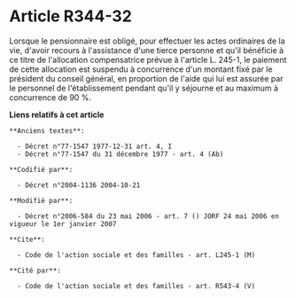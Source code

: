 # Article R344-32

Lorsque le pensionnaire est obligé, pour effectuer les actes ordinaires de la vie, d'avoir recours à l'assistance d'une
tierce personne et qu'il bénéficie à ce titre de l'allocation compensatrice prévue à l'article L. 245-1, le paiement de cette
allocation est suspendu à concurrence d'un montant fixé par le président du conseil général, en proportion de l'aide qui lui
est assurée par le personnel de l'établissement pendant qu'il y séjourne et au maximum à concurrence de 90 %.

**Liens relatifs à cet article**

	**Anciens textes**:

	  - Décret n°77-1547 1977-12-31 art. 4, I
	  - Décret n°77-1547 du 31 décembre 1977 - art. 4 (Ab)

	**Codifié par**:

	  - Décret n°2004-1136 2004-10-21

	**Modifié par**:

	  - Décret n°2006-584 du 23 mai 2006 - art. 7 () JORF 24 mai 2006 en vigueur le 1er janvier 2007

	**Cite**:

	  - Code de l'action sociale et des familles - art. L245-1 (M)

	**Cité par**:

	  - Code de l'action sociale et des familles - art. R543-4 (V)
